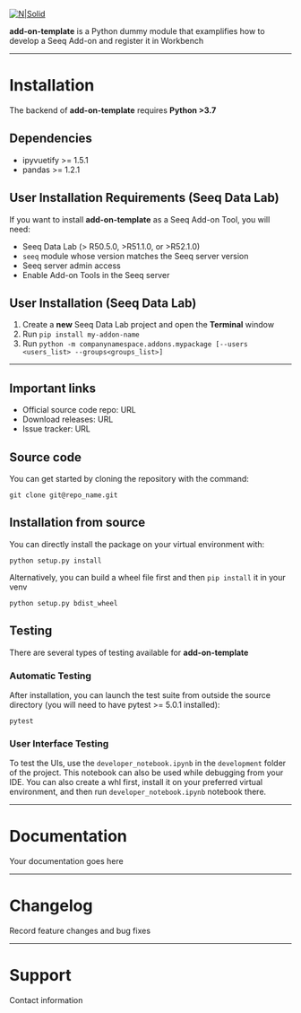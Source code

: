 [![N|Solid](https://www.seeq.com/sites/default/files/seeq-logo-navbar-small.png)](https://www.seeq.com)

**add-on-template** is a Python dummy module that examplifies how to develop a Seeq Add-on and register it in Workbench

----
# Installation
The backend of **add-on-template** requires **Python >3.7**

## Dependencies

- ipyvuetify >= 1.5.1
- pandas >= 1.2.1


## User Installation Requirements (Seeq Data Lab)
If you want to install **add-on-template** as a Seeq Add-on Tool, you will need:

- Seeq Data Lab (> R50.5.0, >R51.1.0, or >R52.1.0)
- `seeq` module whose version matches the Seeq server version
- Seeq server admin access
- Enable Add-on Tools in the Seeq server

## User Installation (Seeq Data Lab)
1. Create a **new** Seeq Data Lab project and open the **Terminal** window
2. Run `pip install my-addon-name`
3. Run `python -m companynamespace.addons.mypackage [--users <users_list> --groups<groups_list>]`
----


## Important links
* Official source code repo: URL
* Download releases: URL
* Issue tracker: URL

## Source code
You can get started by cloning the repository with the command:
```shell
git clone git@repo_name.git
```

## Installation from source
You can directly install the package on your virtual environment with:
```shell
python setup.py install
```
Alternatively, you can build a wheel file first and then `pip install` it in your venv

```shell
python setup.py bdist_wheel
```

## Testing
There are several types of testing available for **add-on-template**

### Automatic Testing
After installation, you can launch the test suite from outside the source directory 
(you will need to have pytest >= 5.0.1 installed):

```shell
pytest
```

### User Interface Testing
To test the UIs, use the `developer_notebook.ipynb` in the `development` folder of the project. This notebook
can also be used while debugging from your IDE. You can also create a whl first, install it on your preferred 
virtual environment, and then run `developer_notebook.ipynb` notebook there.

----
# Documentation

Your documentation goes here

-----

# Changelog
Record feature changes and bug fixes


----
# Support
Contact information







